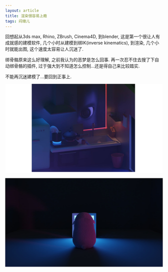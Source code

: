 ```yaml
---
layout: article
title: 渲染很容易上瘾
tags: 闷墩儿
---
```

回想起从3ds max, Rhino, ZBrush, Cinema4D, 到blender, 这是第一个很让人有成就感的建模软件, 几个小时从建模到绑IK(inverse kinematics), 到渲染, 几个小时就能出图, 这个速度太容易让人沉迷了. 

<!--more-->

绑骨骼原来这么好理解, 之前我认为的恶梦是怎么回事. 再一次忍不住去搜了下自动绑骨骼的插件, 过于强大到不知道怎么控制...还是得自己来比较踏实.

不能再沉迷建模了...要回到正事上.

![mie](assets/images/2020/6/mie.jpg)

![mie2](assets/images/2020/6/mie2.jpg)